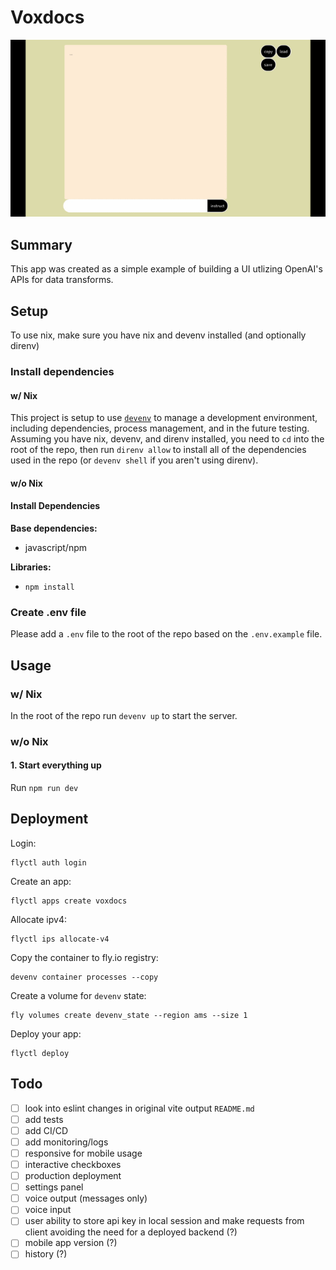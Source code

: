 # Voxdocs

![animation of voxdocs being used to create and use a grocery list](./docs/voxdocs.gif)

## Summary

This app was created as a simple example of building a UI utlizing OpenAI's APIs for data transforms.

## Setup

To use nix, make sure you have nix and devenv installed (and optionally direnv)

### Install dependencies

#### w/ Nix

This project is setup to use [`devenv`](https://devenv.sh) to manage a development environment, including dependencies, process management, and in the future testing.
Assuming you have nix, devenv, and direnv installed, you need to `cd` into the root of the repo, then run `direnv allow` to install all of the dependencies used in the repo (or `devenv shell` if you aren't using direnv).

#### w/o Nix

#### Install Dependencies

**Base dependencies:**

- javascript/npm

**Libraries:**

- `npm install`

### Create .env file

Please add a `.env` file to the root of the repo based on the `.env.example` file.

## Usage

### w/ Nix

In the root of the repo run `devenv up` to start the server.

### w/o Nix

#### 1. Start everything up

Run `npm run dev`

## Deployment

Login:

```
flyctl auth login
```

Create an app:

```
flyctl apps create voxdocs
```

Allocate ipv4:

```
flyctl ips allocate-v4
```

Copy the container to fly.io registry:

```
devenv container processes --copy
```

Create a volume for `devenv` state:

```
fly volumes create devenv_state --region ams --size 1
```

Deploy your app:

```
flyctl deploy
```

## Todo

- [ ] look into eslint changes in original vite output `README.md`
- [ ] add tests
- [ ] add CI/CD
- [ ] add monitoring/logs
- [ ] responsive for mobile usage
- [ ] interactive checkboxes
- [ ] production deployment
- [ ] settings panel
- [ ] voice output (messages only)
- [ ] voice input
- [ ] user ability to store api key in local session and make requests from client avoiding the need for a deployed backend (?)
- [ ] mobile app version (?)
- [ ] history (?)
